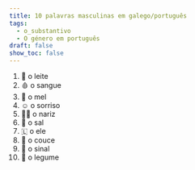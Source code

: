 ```yaml
---
title: 10 palavras masculinas em galego/português
tags:
  - o_substantivo
  - O género em português
draft: false
show_toc: false
---
```

1. <e-moji>🥛</e-moji> o leite
2. <e-moji>🩸</e-moji> o sangue
3. <e-moji>🍯</e-moji> o mel
4. <e-moji>☺️</e-moji> o sorriso
5. <e-moji>👃🏼</e-moji> o nariz
6. <e-moji>🧂</e-moji> o sal
7. <e-moji>🇱</e-moji> o ele
8. <e-moji>🫏</e-moji> o couce
9. <e-moji>🛑</e-moji> o sinal
10. <e-moji>🫛</e-moji> o legume
